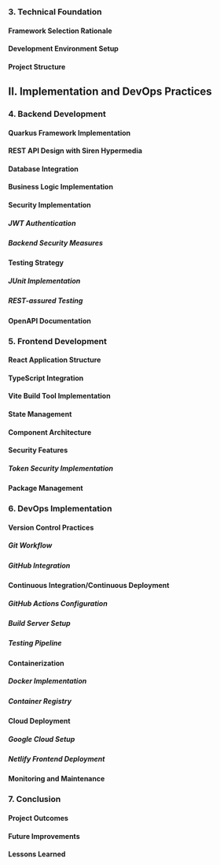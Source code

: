 ### 3. Technical Foundation
#### Framework Selection Rationale
#### Development Environment Setup
#### Project Structure

## II. Implementation and DevOps Practices

### 4. Backend Development
#### Quarkus Framework Implementation
#### REST API Design with Siren Hypermedia
#### Database Integration
#### Business Logic Implementation
#### Security Implementation
##### JWT Authentication
##### Backend Security Measures
#### Testing Strategy
##### JUnit Implementation
##### REST-assured Testing
#### OpenAPI Documentation

### 5. Frontend Development
#### React Application Structure
#### TypeScript Integration
#### Vite Build Tool Implementation
#### State Management
#### Component Architecture
#### Security Features
##### Token Security Implementation
#### Package Management

### 6. DevOps Implementation
#### Version Control Practices
##### Git Workflow
##### GitHub Integration
#### Continuous Integration/Continuous Deployment
##### GitHub Actions Configuration
##### Build Server Setup
##### Testing Pipeline
#### Containerization
##### Docker Implementation
##### Container Registry
#### Cloud Deployment
##### Google Cloud Setup
##### Netlify Frontend Deployment
#### Monitoring and Maintenance

### 7. Conclusion
#### Project Outcomes
#### Future Improvements
#### Lessons Learned
